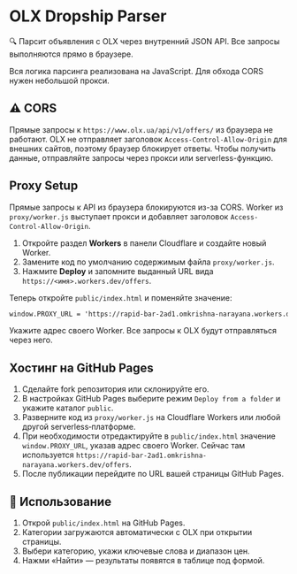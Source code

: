 # OLX Dropship Parser

🔍 Парсит объявления с OLX через внутренний JSON API. Все запросы выполняются прямо в браузере.

Вся логика парсинга реализована на JavaScript. Для обхода CORS нужен небольшой прокси.

## ⚠️ CORS

Прямые запросы к `https://www.olx.ua/api/v1/offers/` из браузера не работают.
OLX не отправляет заголовок `Access-Control-Allow-Origin` для внешних сайтов,
поэтому браузер блокирует ответы. Чтобы получить данные, отправляйте запросы
через прокси или serverless-функцию.

## Proxy Setup

Прямые запросы к API из браузера блокируются из-за CORS. Worker из `proxy/worker.js` выступает прокси и добавляет заголовок `Access-Control-Allow-Origin`.

1. Откройте раздел **Workers** в панели Cloudflare и создайте новый Worker.
2. Замените код по умолчанию содержимым файла `proxy/worker.js`.
3. Нажмите **Deploy** и запомните выданный URL вида `https://<имя>.workers.dev/offers`.

Теперь откройте `public/index.html` и поменяйте значение:

```html
window.PROXY_URL = 'https://rapid-bar-2ad1.omkrishna-narayana.workers.dev/offers';
```

Укажите адрес своего Worker. Все запросы к OLX будут отправляться через него.

## Хостинг на GitHub Pages

1. Сделайте fork репозитория или склонируйте его.
2. В настройках GitHub Pages выберите режим `Deploy from a folder` и укажите каталог `public`.
3. Разверните код из `proxy/worker.js` на Cloudflare Workers или любой другой serverless‑платформе.
4. При необходимости отредактируйте в `public/index.html` значение `window.PROXY_URL`, указав адрес своего Worker. Сейчас там используется `https://rapid-bar-2ad1.omkrishna-narayana.workers.dev/offers`.
5. После публикации перейдите по URL вашей страницы GitHub Pages.

## 🚀 Использование

1. Открой `public/index.html` на GitHub Pages.
2. Категории загружаются автоматически с OLX при открытии страницы.
3. Выбери категорию, укажи ключевые слова и диапазон цен.
4. Нажми «Найти» — результаты появятся в таблице под формой.

